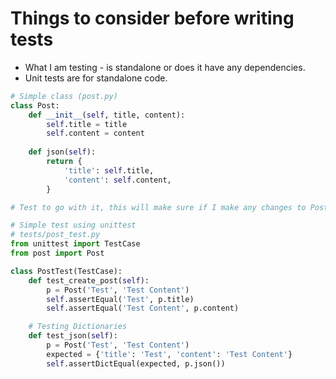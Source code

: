 # Things to consider before writing tests

- What I am testing - is standalone or does it have any dependencies.
- Unit tests are for standalone code.

```python
# Simple class (post.py)
class Post:
    def __init__(self, title, content):
        self.title = title
        self.content = content
        
    def json(self):
        return {
            'title': self.title,
            'content': self.content,
        }

# Test to go with it, this will make sure if I make any changes to Post class if that breaks code, I would be able to catch it in the test

# Simple test using unittest
# tests/post_test.py
from unittest import TestCase
from post import Post

class PostTest(TestCase):
    def test_create_post(self):
        p = Post('Test', 'Test Content')
        self.assertEqual('Test', p.title)
        self.assertEqual('Test Content', p.content)

    # Testing Dictionaries
    def test_json(self):
        p = Post('Test', 'Test Content')
        expected = {'title': 'Test', 'content': 'Test Content'}
        self.assertDictEqual(expected, p.json())
```